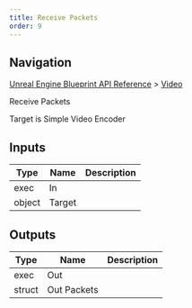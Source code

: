 ```yaml
---
title: Receive Packets
order: 9
---
```

## Navigation

[Unreal Engine Blueprint API Reference](https://dev.epicgames.com/documentation/en-us/unreal-engine/BlueprintAPI) > [Video](https://dev.epicgames.com/documentation/en-us/unreal-engine/BlueprintAPI/Video)

Receive Packets

Target is Simple Video Encoder

## Inputs

| Type | Name | Description |
| --- | --- | --- |
| exec | In |  |
| object | Target |  |

## Outputs

| Type | Name | Description |
| --- | --- | --- |
| exec | Out |  |
| struct | Out Packets |  |
